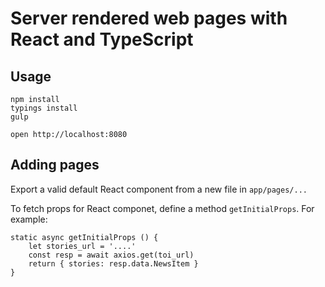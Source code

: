 # Server rendered web pages with React and TypeScript


## Usage

```
npm install
typings install
gulp
```

```
open http://localhost:8080
```


## Adding pages

Export a valid default React component from a new file in ```app/pages/...```

To fetch props for React componet, define a method ```getInitialProps```. For example:

```
static async getInitialProps () {
	let stories_url = '....'
	const resp = await axios.get(toi_url)
	return { stories: resp.data.NewsItem }
}
```

